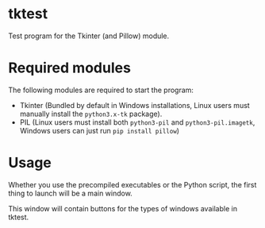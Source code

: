 # tktest
Test program for the Tkinter (and Pillow) module.

# Required modules
The following modules are required to start the program:

- Tkinter (Bundled by default in Windows installations, Linux users must manually install the `python3.x-tk` package).
- PIL (Linux users must install both `python3-pil` and `python3-pil.imagetk`, Windows users can just run `pip install pillow`)

# Usage
Whether you use the precompiled executables or the Python script, the first thing to launch will be a main window.

This window will contain buttons for the types of windows available in tktest.
